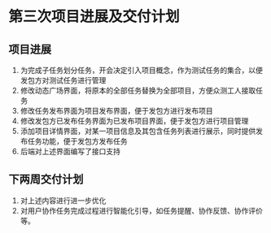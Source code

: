 # 第三次项目进展及交付计划

## 项目进展

1. 为完成子任务划分任务，开会决定引入项目概念，作为测试任务的集合，以便发包方对测试任务进行管理
2. 修改动态广场界面，将原本的全部任务替换为全部项目，方便众测工人接取任务
3. 修改任务发布界面为项目发布界面，便于发包方进行发布项目
4. 修改发包方已发布任务界面为已发布项目界面，便于发包方进行项目管理
5. 添加项目详情界面，对某一项目信息及其包含任务列表进行展示，同时提供发布任务功能，便于发包方发布任务
6. 后端对上述界面编写了接口支持

## 下两周交付计划

1. 对上述内容进行进一步优化
1. 对用户协作任务完成过程进行智能化引导，如任务提醒、协作反馈、协作评价等。

